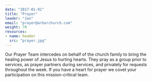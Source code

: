 ```yaml
---
date: "2017-01-01"
title: "Prayer"
leader: "Jan"
email: "prayer@arborchurch.com"
weight: 70
resources: 
- name: header
  src: "prayer.jpg"
---
```


Our Prayer Team intercedes on behalf of the church family to bring the healing power of Jesus to hurting hearts. They pray as a group prior to services, as prayer partners during services, and privately for requests throughout the week. If you have a heart for prayer we covet your participation on this mission-critical team.

